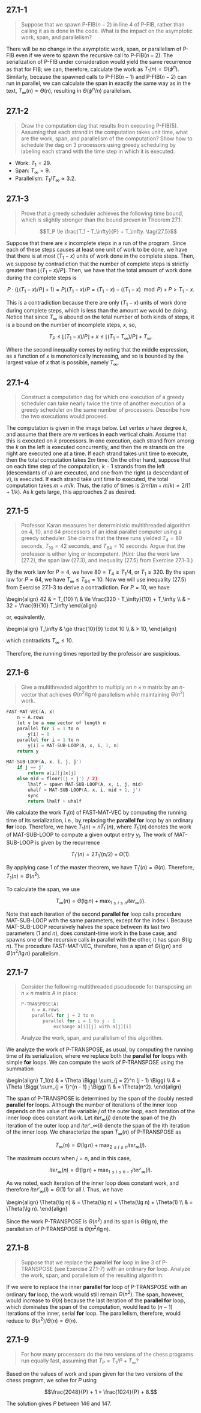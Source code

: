 ## 27.1-1

> Suppose that we spawn $\text{P-FIB}(n - 2)$ in line 4 of $\text{P-FIB}$, rather than calling it as is done in the code. What is the impact on the asymptotic work, span, and parallelism?

There will be no change in the asymptotic work, span, or parallelism of $\text{P-FIB}$ even if we were to spawn the recursive call to $\text{P-FIB}(n - 2)$. The serialization of $\text{P-FIB}$ under consideration would yield the same recurrence as that for $\text{FIB}$; we can, therefore, calculate the work as $T_1(n) = \Theta(\phi^n)$. Similarly, because the spawned calls to $\text{P-FIB}(n - 1)$ and $\text{P-FIB}(n - 2)$ can run in parallel, we can calculate the span in exactly the same way as in the text, $T_\infty(n) = \Theta(n)$, resulting in $\Theta(\phi^n / n)$ parallelism.

## 27.1-2

> Draw the computation dag that results from executing $\text{P-FIB}(5)$. Assuming that each strand in the computation takes unit time, what are the work, span, and parallelism of the computation? Show how to schedule the dag on 3 processors using greedy scheduling by labeling each strand with the time step in which it is executed.

- Work: $T_1 = 29$.
- Span: $T_\infty = 9$.
- Parallelism: $T_1 / T_\infty \approx 3.2$.

## 27.1-3

> Prove that a greedy scheduler achieves the following time bound, which is slightly stronger than the bound proven in Theorem 27.1:
>
> $$T_P \le \frac{T_1 - T_\infty}{P} + T_\infty. \tag{27.5}$$

Suppose that there are x incomplete steps in a run of the program. Since each of these steps causes at least one unit of work to be done, we have that there is at most $(T_1 - x)$ units of work done in the complete steps. Then, we suppose by contradiction that the number of complete steps is strictly greater than $\lfloor (T_1 - x) / P \rfloor$. Then, we have that the total amount of work done during the complete steps is

$$P \cdot (\lfloor (T_1 - x) / P \rfloor + 1) = P \lfloor (T_1 - x) / P = (T_1 - x) - ((T_1 - x) \mod P) + P > T_1 - x.$$

This is a contradiction because there are only $(T_1 - x)$ units of work done during complete steps, which is less than the amount we would be doing. Notice that since $T_\infty$ is abound on the total number of both kinds of steps, it is a bound on the number of incomplete steps, $x$, so,

$$T_P \le \lfloor (T_1 - x) / P \rfloor + x \le \lfloor (T_1 - T_\infty) / P \rfloor + T_\infty.$$

Where the second inequality comes by noting that the middle expression, as a function of $x$ is monotonically increasing, and so is bounded by the largest value of $x$ that is possible, namely $T_\infty$.

## 27.1-4

> Construct a computation dag for which one execution of a greedy scheduler can take nearly twice the time of another execution of a greedy scheduler on the same number of processors. Describe how the two executions would proceed.

The computation is given in the image below. Let vertex $u$ have degree $k$, and assume that there are $m$ vertices in each vertical chain. Assume that this is executed on $k$ processors. In one execution, each strand from among the $k$ on the left is executed concurrently, and then the $m$ strands on the right are executed one at a time. If each strand takes unit time to execute, then the total computation takes $2m$ time. On the other hand, suppose that on each time step of the computation, $k - 1$ strands from the left (descendants of $u$) are executed, and one from the right (a descendant of $v$), is executed. If each strand take unit time to executed, the total computation takes $m + m / k$. Thus, the ratio of times is $2m / (m + m / k) = 2 / (1 + 1 / k)$. As $k$ gets large, this approaches $2$ as desired.

## 27.1-5

> Professor Karan measures her deterministic multithreaded algorithm on $4$, $10$, and $64$ processors of an ideal parallel computer using a greedy scheduler. She claims that the three runs yielded $T_4 = 80$ seconds, $T_{10} = 42$ seconds, and $T_{64} = 10$ seconds. Argue that the professor is either lying or incompetent. ($\textit{Hint:}$ Use the work law $\text{(27.2)}$, the span law $\text{(27.3)}$, and inequality $\text{(27.5)}$ from Exercise 27.1-3.)

By the work law for $P = 4$, we have $80 = T_4 \ge T_1 / 4$, or $T_1 \le 320$. By the span law for $P = 64$, we have $T_\infty \le T_{64} = 10$. Now we will use inequality $\text{(27.5)}$ from Exercise 27.1-3 to derive a contradiction. For $P = 10$, we have

\begin{align}
42 & =   T_{10} \\\\
   & \le \frac{320 - T_\infty}{10} + T_\infty \\\\
   & =   32 + \frac{9}{10} T_\infty
\end{align}

or, equivalently,

\begin{align}
T_\infty & \ge \frac{10}{9} \cdot 10 \\\\
         & >   10,
\end{align}

which contradicts $T_\infty \le 10$.

Therefore, the running times reported by the professor are suspicious.

## 27.1-6

> Give a multithreaded algorithm to multiply an $n \times n$ matrix by an $n$-vector that achieves $\Theta(n^2 / \lg n)$ parallelism while maintaining $\Theta(n^2)$ work.

```cpp
FAST-MAT-VEC(A, x)
    n = A.rows
    let y be a new vector of length n
    parallel for i = 1 to n
        y[i] = 0
    parallel for i = 1 to n
        y[i] = MAT-SUB-LOOP(A, x, i, 1, n)
    return y
```

```cpp
MAT-SUB-LOOP(A, x, i, j, j')
    if j == j'
        return a[i][j]x[j]
    else mid = floor((j + j') / 2)
        lhalf = spawn MAT-SUB-LOOP(A, x, i, j, mid)
        uhalf = MAT-SUB-LOOP(A, x, i, mid + 1, j')
        sync
        return lhalf + uhalf
```

We calculate the work $T_1(n)$ of $\text{FAST-MAT-VEC}$ by computing the running time of its serialization, i.e., by replacing the **parallel for** loop by an ordinary **for** loop. Therefore, we have $T_1(n) = n T_1'(n)$, where $T_1'(n)$ denotes the work of $\text{MAT-SUB-LOOP}$ to compute a given output entry $y_i$. The work of $\text{MAT-SUB-LOOP}$ is given by the recurrence

$$T_1'(n) = 2T_1'(n / 2) + \Theta(1).$$

By applying case 1 of the master theorem, we have $T_1'(n) = \Theta(n)$. Therefore, $T_1(n) = \Theta(n^2)$.

To calculate the span, we use

$$T_\infty(n) = \Theta(\lg n) + \max_{1 \le i \le n} iter_\infty (i).$$

Note that each iteration of the second **parallel for** loop calls procedure $\text{MAT-SUB-LOOP}$ with the same parameters, except for the index $i$. Because $\text{MAT-SUB-LOOP}$ recursively halves the space between its last two parameters ($1$ and $n$), does constant-time work in the base case, and spawns one of the recursive calls in parallel with the other, it has span $\Theta(\lg n)$. The procedure $\text{FAST-MAT-VEC}$, therefore, has a span of $\Theta(\lg n)$ and $\Theta(n^2 / \lg n)$ parallelism.

## 27.1-7

> Consider the following multithreaded pseudocode for transposing an $n \times n$ matrix $A$ in place:
> 
> ```cpp
> P-TRANSPOSE(A)
>     n = A.rows
>     parallel for j = 2 to n
>         parallel for i = 1 to j - 1
>             exchange a[i][j] with a[j][i]
> ```
>
> Analyze the work, span, and parallelism of this algorithm.

We analyze the work of $\text{P-TRANSPOSE}$, as usual, by computing the running time of its serialization, where we replace both the **parallel for** loops with simple **for** loops. We can compute the work of $\text{P-TRANSPOSE}$ using the summation

\begin{align}
T_1(n) & = \Theta \Bigg( \sum_{j = 2}^n (j - 1) \Bigg) \\\\
       & = \Theta \Bigg( \sum_{j = 1}^{n - 1} j \Bigg) \\\\
       & = \Theta(n^2).
\end{align}

The span of $\text{P-TRANSPOSE}$ is determined by the span of the doubly nested **parallel for** loops. Although the number of iterations of the inner loop depends on the value of the variable $j$ of the outer loop, each iteration of the inner loop does constant work. Let $iter_\infty(j)$ denote the span of the $j$th iteration of the outer loop and $iter'\_\infty(i)$ denote the span of the ith iteration of the inner loop. We characterize the span $T_\infty(n)$ of $\text{P-TRANSPOSE}$ as

$$T_\infty(n) = \Theta(\lg n) + \max_{2 \le j \le n} iter_\infty(j).$$

The maximum occurs when $j = n$, and in this case,

$$iter_\infty(n) = \Theta(\lg n) + \max_{1 \le i \le n - 1} iter'_\infty(i).$$

As we noted, each iteration of the inner loop does constant work, and therefore $iter'_\infty(i) = \Theta(1)$ for all $i$. Thus, we have

\begin{align}
\Theta(\lg n)
    & = \Theta(\lg n) + \Theta(\lg n) + \Theta(1) \\\\
    & = \Theta(\lg n).
\end{align}

Since the work $\text{P-TRANSPOSE}$ is $\Theta(n^2)$ and its span is $\Theta(\lg n)$, the parallelism of $\text{P-TRANSPOSE}$ is $\Theta(n^2 / \lg n)$.

## 27.1-8

> Suppose that we replace the **parallel for** loop in line 3 of $\text{P-TRANSPOSE}$ (see Exercise 27.1-7) with an ordinary **for** loop. Analyze the work, span, and parallelism of the resulting algorithm.

If we were to replace the inner **parallel for** loop of $\text{P-TRANSPOSE}$ with an ordinary **for** loop, the work would still remain $\Theta(n^2)$. The span, however, would increase to $\Theta(n)$ because the last iteration of the **parallel for** loop, which dominates the span of the computation, would lead to $(n - 1)$ iterations of the inner, serial **for** loop. The parallelism, therefore, would reduce to $\Theta(n^2) / \Theta(n) = \Theta(n)$.

## 27.1-9

> For how many processors do the two versions of the chess programs run equally fast, assuming that $T_P = T_1 / P + T_\infty$?

Based on the values of work and span given for the two versions of the chess program, we solve for $P$ using

$$\frac{2048}{P} + 1 = \frac{1024}{P} + 8.$$

The solution gives $P$ between $146$ and $147$.
